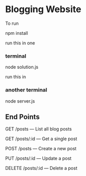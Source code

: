 <h1>Blogging Website</h1>

To run 

npm install


run this in one <h3>terminal</h3>

node solution.js

run this in <h3>another terminal</h3>

node server.js


<h2>End Points</h2>

GET /posts — List all blog posts

GET /posts/:id — Get a single post

POST /posts — Create a new post

PUT /posts/:id — Update a post

DELETE /posts/:id — Delete a post
